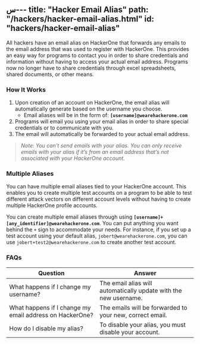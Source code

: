 س---
title: "Hacker Email Alias"
path: "/hackers/hacker-email-alias.html"
id: "hackers/hacker-email-alias"
---

All hackers have an email alias on HackerOne that forwards any emails to the email address that was used to register with HackerOne. This provides an easy way for programs to contact you in order to share credentials and information without having to access your actual email address. Programs now no longer have to share credentials through excel spreadsheets, shared documents, or other means.

### How It Works
1. Upon creation of an account on HackerOne, the email alias will automatically generate based on the username you choose.
     * Email aliases will be in the form of: <b>`[username]@wearehackerone.com`</b>
2. Programs will email you using your email alias in order to share special credentials or to communicate with you.
3. The email will automatically be forwarded to your actual email address.

><i>Note: You can't send emails with your alias. You can only receive emails with your alias if it’s from an email address that’s not associated with your HackerOne account.</i>

### Multiple Aliases

You can have multiple email aliases tied to your HackerOne account. This enables you to create multiple test accounts on a program to be able to test different attack vectors on different account levels without having to create multiple HackerOne profile accounts.

You can create multiple email aliases through using **`[username]+[any_identifier]@wearehackerone.com`**. You can put anything you want behind the `+` sign to accommodate your needs. For instance, if you set up a test account using your default alias, `jobert@wearehackerone.com`, you can use `jobert+test2@wearehackerone.com` to create another test account.

### FAQs

Question | Answer
-------- | ------
What happens if I change my username? | The email alias will automatically update with the new username.
What happens if I change my email address on HackerOne? | The emails will be forwarded to your new, correct email.
How do I disable my alias? | To disable your alias, you must disable your account.
